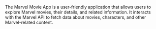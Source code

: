 The Marvel Movie App is a user-friendly application that allows users to explore Marvel movies, their details, and related information. It interacts with the Marvel API to fetch data about movies, characters, and other Marvel-related content.
